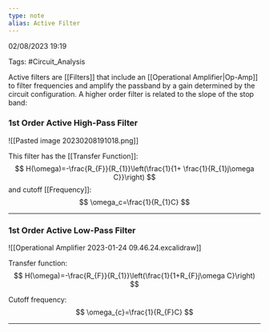 ```yaml
---
type: note
alias: Active Filter
---
```

02/08/2023 19:19

Tags: #Circuit_Analysis 

Active filters are [[Filters]] that include an [[Operational Amplifier|Op-Amp]] to filter frequencies and amplify the passband by a gain determined by the circuit configuration. A higher order filter is related to the slope of the stop band:

### 1st Order Active High-Pass Filter

![[Pasted image 20230208191018.png]]

This filter has the [[Transfer Function]]:
$$
H(\omega)=-\frac{R_{F}}{R_{1}}\left(\frac{1}{1+ \frac{1}{R_{1}j\omega C}}\right)
$$
and cutoff [[Frequency]]:
$$
\omega_c=\frac{1}{R_{1}C}
$$

---

### 1st Order Active Low-Pass Filter

![[Operational Amplifier 2023-01-24 09.46.24.excalidraw]]

Transfer function:
$$
H(\omega)=-\frac{R_{F}}{R_{1}}\left(\frac{1}{1+R_{F}j\omega C}\right)
$$

Cutoff frequency:
$$
\omega_{c}=\frac{1}{R_{F}C}
$$

---